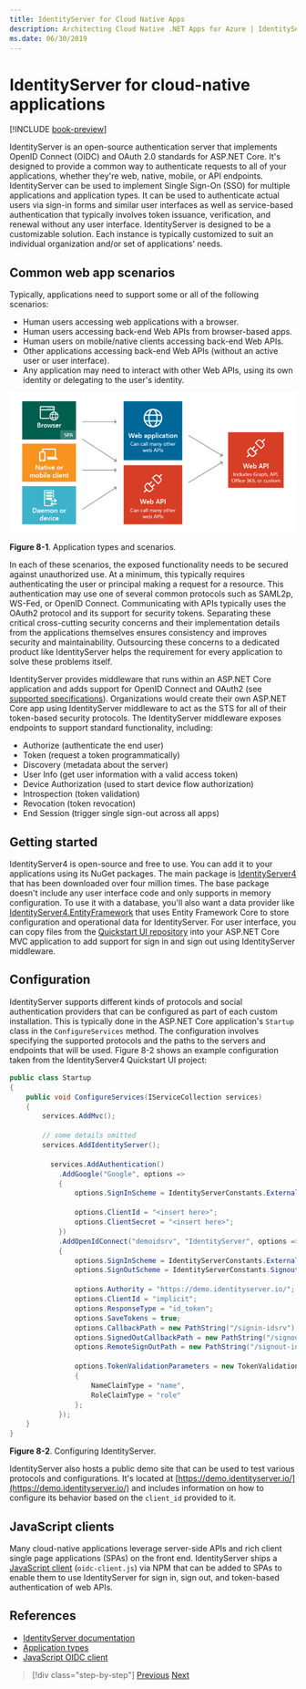 ```yaml
---
title: IdentityServer for Cloud Native Apps
description: Architecting Cloud Native .NET Apps for Azure | IdentityServer
ms.date: 06/30/2019
---
```

# IdentityServer for cloud-native applications

[!INCLUDE [book-preview](../../../includes/book-preview.md)]

IdentityServer is an open-source authentication server that implements OpenID Connect (OIDC) and OAuth 2.0 standards for ASP.NET Core. It's designed to provide a common way to authenticate requests to all of your applications, whether they're web, native, mobile, or API endpoints. IdentityServer can be used to implement Single Sign-On (SSO) for multiple applications and application types. It can be used to authenticate actual users via sign-in forms and similar user interfaces as well as service-based authentication that typically involves token issuance, verification, and renewal without any user interface. IdentityServer is designed to be a customizable solution. Each instance is typically customized to suit an individual organization and/or set of applications' needs.

## Common web app scenarios

Typically, applications need to support some or all of the following scenarios:

- Human users accessing web applications with a browser.
- Human users accessing back-end Web APIs from browser-based apps.
- Human users on mobile/native clients accessing back-end Web APIs.
- Other applications accessing back-end Web APIs (without an active user or user interface).
- Any application may need to interact with other Web APIs, using its own identity or delegating to the user's identity.

![Application types and scenarios](./media/application-types.png)

**Figure 8-1**. Application types and scenarios.

In each of these scenarios, the exposed functionality needs to be secured against unauthorized use. At a minimum, this typically requires authenticating the user or principal making a request for a resource. This authentication may use one of several common protocols such as SAML2p, WS-Fed, or OpenID Connect. Communicating with APIs typically uses the OAuth2 protocol and its support for security tokens. Separating these critical cross-cutting security concerns and their implementation details from the applications themselves ensures consistency and improves security and maintainability. Outsourcing these concerns to a dedicated product like IdentityServer helps the requirement for every application to solve these problems itself.

IdentityServer provides middleware that runs within an ASP.NET Core application and adds support for OpenID Connect and OAuth2 (see [supported specifications](http://docs.identityserver.io/en/latest/intro/specs.html)). Organizations would create their own ASP.NET Core app using IdentityServer middleware to act as the STS for all of their token-based security protocols. The IdentityServer middleware exposes endpoints to support standard functionality, including:

- Authorize (authenticate the end user)
- Token (request a token programmatically)
- Discovery (metadata about the server)
- User Info (get user information with a valid access token)
- Device Authorization (used to start device flow authorization)
- Introspection (token validation)
- Revocation (token revocation)
- End Session (trigger single sign-out across all apps)

## Getting started

IdentityServer4 is open-source and free to use. You can add it to your applications using its NuGet packages. The main package is [IdentityServer4](https://www.nuget.org/packages/IdentityServer4/) that has been downloaded over four million times. The base package doesn't include any user interface code and only supports in memory configuration. To use it with a database, you'll also want a data provider like [IdentityServer4.EntityFramework](https://www.nuget.org/packages/IdentityServer4.EntityFramework) that uses Entity Framework Core to store configuration and operational data for IdentityServer. For user interface, you can copy files from the [Quickstart UI repository](https://github.com/IdentityServer/IdentityServer4.Quickstart.UI) into your ASP.NET Core MVC application to add support for sign in and sign out using IdentityServer middleware.

## Configuration

IdentityServer supports different kinds of protocols and social authentication providers that can be configured as part of each custom installation. This is typically done in the ASP.NET Core application's `Startup` class in the `ConfigureServices` method. The configuration involves specifying the supported protocols and the paths to the servers and endpoints that will be used. Figure 8-2 shows an example configuration taken from the IdentityServer4 Quickstart UI project:

```csharp
public class Startup
{
    public void ConfigureServices(IServiceCollection services)
    {
        services.AddMvc();

        // some details omitted
        services.AddIdentityServer();

          services.AddAuthentication()
            .AddGoogle("Google", options =>
            {
                options.SignInScheme = IdentityServerConstants.ExternalCookieAuthenticationScheme;

                options.ClientId = "<insert here>";
                options.ClientSecret = "<insert here>";
            })
            .AddOpenIdConnect("demoidsrv", "IdentityServer", options =>
            {
                options.SignInScheme = IdentityServerConstants.ExternalCookieAuthenticationScheme;
                options.SignOutScheme = IdentityServerConstants.SignoutScheme;

                options.Authority = "https://demo.identityserver.io/";
                options.ClientId = "implicit";
                options.ResponseType = "id_token";
                options.SaveTokens = true;
                options.CallbackPath = new PathString("/signin-idsrv");
                options.SignedOutCallbackPath = new PathString("/signout-callback-idsrv");
                options.RemoteSignOutPath = new PathString("/signout-idsrv");

                options.TokenValidationParameters = new TokenValidationParameters
                {
                    NameClaimType = "name",
                    RoleClaimType = "role"
                };
            });
    }
}
```

**Figure 8-2**. Configuring IdentityServer.

IdentityServer also hosts a public demo site that can be used to test various protocols and configurations. It's located at [https://demo.identityserver.io/](https://demo.identityserver.io/) and includes information on how to configure its behavior based on the `client_id` provided to it.

## JavaScript clients

Many cloud-native applications leverage server-side APIs and rich client single page applications (SPAs) on the front end. IdentityServer ships a [JavaScript client](http://docs.identityserver.io/en/latest/quickstarts/4_javascript_client.html) (`oidc-client.js`) via NPM that can be added to SPAs to enable them to use IdentityServer for sign in, sign out, and token-based authentication of web APIs.

## References

- [IdentityServer documentation](http://docs.identityserver.io/en/latest/)
- [Application types](https://docs.microsoft.com/azure/active-directory/develop/app-types)
- [JavaScript OIDC client](http://docs.identityserver.io/en/latest/quickstarts/4_javascript_client.html)

>[!div class="step-by-step"]
>[Previous](azure-active-directory.md)
>[Next](security.md)
